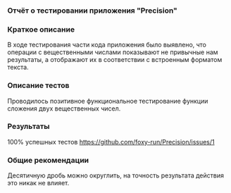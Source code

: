 ### Отчёт о тестировании приложения "Precision"

### Краткое описание

В ходе тестирования части кода приложения было выявлено, что операции с вещественными числами показывают не привычные нам результаты, а отображают их в соответствии с встроенным форматом текста.

### Описание тестов
Проводилось позитивное функциональное тестирование функции сложения двух вещественных чисел.

### Результаты

100% успешных тестов 
https://github.com/foxy-run/Precision/issues/1
### Общие рекомендации

Десятичную дробь можно округлить, на точность результата действия это никак не влияет. 